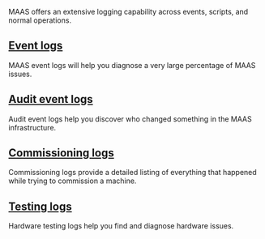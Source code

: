 <!-- "MAAS logs reference" -->
MAAS offers an extensive logging capability across events, scripts, and normal operations.

## [Event logs](/t/-/5252)

MAAS event logs will help you diagnose a very large percentage of MAAS issues.

## [Audit event logs](/t/-/5256)

Audit event logs help you discover who changed something in the MAAS infrastructure.

## [Commissioning logs](/t/-/5248)

Commissioning logs provide a detailed listing of everything that happened while trying to commission a machine.

## [Testing logs](/t/-/5314)

Hardware testing logs help you find and diagnose hardware issues.
